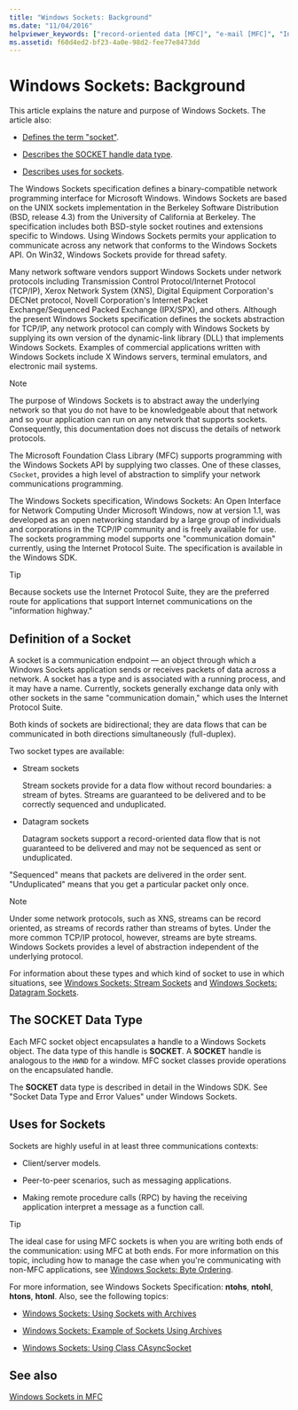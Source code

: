 ```yaml
---
title: "Windows Sockets: Background"
ms.date: "11/04/2016"
helpviewer_keywords: ["record-oriented data [MFC]", "e-mail [MFC]", "Internet Protocol Suite", "mail [MFC]", "communications [MFC], domain", "Windows Sockets [MFC], stream sockets", "mail [MFC], programming for", "sockets [MFC], stream sockets", "datagram sockets [MFC]", "SOCKET handle", "data types [MFC], socket", "e-mail [MFC], programming for", "X Window servers", "sequenced data flow", "stream sockets [MFC]"]
ms.assetid: f60d4ed2-bf23-4a0e-98d2-fee77e8473dd
---
```

# Windows Sockets: Background

This article explains the nature and purpose of Windows Sockets. The article also:

- [Defines the term "socket"](#_core_definition_of_a_socket).

- [Describes the SOCKET handle data type](#_core_the_socket_data_type).

- [Describes uses for sockets](#_core_uses_for_sockets).

The Windows Sockets specification defines a binary-compatible network programming interface for Microsoft Windows. Windows Sockets are based on the UNIX sockets implementation in the Berkeley Software Distribution (BSD, release 4.3) from the University of California at Berkeley. The specification includes both BSD-style socket routines and extensions specific to Windows. Using Windows Sockets permits your application to communicate across any network that conforms to the Windows Sockets API. On Win32, Windows Sockets provide for thread safety.

Many network software vendors support Windows Sockets under network protocols including Transmission Control Protocol/Internet Protocol (TCP/IP), Xerox Network System (XNS), Digital Equipment Corporation's DECNet protocol, Novell Corporation's Internet Packet Exchange/Sequenced Packed Exchange (IPX/SPX), and others. Although the present Windows Sockets specification defines the sockets abstraction for TCP/IP, any network protocol can comply with Windows Sockets by supplying its own version of the dynamic-link library (DLL) that implements Windows Sockets. Examples of commercial applications written with Windows Sockets include X Windows servers, terminal emulators, and electronic mail systems.

> [!NOTE]
>  The purpose of Windows Sockets is to abstract away the underlying network so that you do not have to be knowledgeable about that network and so your application can run on any network that supports sockets. Consequently, this documentation does not discuss the details of network protocols.

The Microsoft Foundation Class Library (MFC) supports programming with the Windows Sockets API by supplying two classes. One of these classes, `CSocket`, provides a high level of abstraction to simplify your network communications programming.

The Windows Sockets specification, Windows Sockets: An Open Interface for Network Computing Under Microsoft Windows, now at version 1.1, was developed as an open networking standard by a large group of individuals and corporations in the TCP/IP community and is freely available for use. The sockets programming model supports one "communication domain" currently, using the Internet Protocol Suite. The specification is available in the Windows SDK.

> [!TIP]
>  Because sockets use the Internet Protocol Suite, they are the preferred route for applications that support Internet communications on the "information highway."

## <a name="_core_definition_of_a_socket"></a> Definition of a Socket

A socket is a communication endpoint — an object through which a Windows Sockets application sends or receives packets of data across a network. A socket has a type and is associated with a running process, and it may have a name. Currently, sockets generally exchange data only with other sockets in the same "communication domain," which uses the Internet Protocol Suite.

Both kinds of sockets are bidirectional; they are data flows that can be communicated in both directions simultaneously (full-duplex).

Two socket types are available:

- Stream sockets

   Stream sockets provide for a data flow without record boundaries: a stream of bytes. Streams are guaranteed to be delivered and to be correctly sequenced and unduplicated.

- Datagram sockets

   Datagram sockets support a record-oriented data flow that is not guaranteed to be delivered and may not be sequenced as sent or unduplicated.

"Sequenced" means that packets are delivered in the order sent. "Unduplicated" means that you get a particular packet only once.

> [!NOTE]
>  Under some network protocols, such as XNS, streams can be record oriented, as streams of records rather than streams of bytes. Under the more common TCP/IP protocol, however, streams are byte streams. Windows Sockets provides a level of abstraction independent of the underlying protocol.

For information about these types and which kind of socket to use in which situations, see [Windows Sockets: Stream Sockets](../mfc/windows-sockets-stream-sockets.md) and [Windows Sockets: Datagram Sockets](../mfc/windows-sockets-datagram-sockets.md).

## <a name="_core_the_socket_data_type"></a> The SOCKET Data Type

Each MFC socket object encapsulates a handle to a Windows Sockets object. The data type of this handle is **SOCKET**. A **SOCKET** handle is analogous to the `HWND` for a window. MFC socket classes provide operations on the encapsulated handle.

The **SOCKET** data type is described in detail in the Windows SDK. See "Socket Data Type and Error Values" under Windows Sockets.

## <a name="_core_uses_for_sockets"></a> Uses for Sockets

Sockets are highly useful in at least three communications contexts:

- Client/server models.

- Peer-to-peer scenarios, such as messaging applications.

- Making remote procedure calls (RPC) by having the receiving application interpret a message as a function call.

> [!TIP]
>  The ideal case for using MFC sockets is when you are writing both ends of the communication: using MFC at both ends. For more information on this topic, including how to manage the case when you're communicating with non-MFC applications, see [Windows Sockets: Byte Ordering](../mfc/windows-sockets-byte-ordering.md).

For more information, see Windows Sockets Specification: **ntohs**, **ntohl**, **htons**, **htonl**. Also, see the following topics:

- [Windows Sockets: Using Sockets with Archives](../mfc/windows-sockets-using-sockets-with-archives.md)

- [Windows Sockets: Example of Sockets Using Archives](../mfc/windows-sockets-example-of-sockets-using-archives.md)

- [Windows Sockets: Using Class CAsyncSocket](../mfc/windows-sockets-using-class-casyncsocket.md)

## See also

[Windows Sockets in MFC](../mfc/windows-sockets-in-mfc.md)
